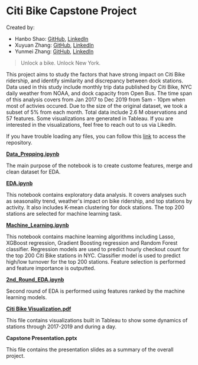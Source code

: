 # Citi Bike Capstone Project
Created by:
* Hanbo Shao: [GitHub](https://github.com/shimmer-croissant0707), [LinkedIn](https://www.linkedin.com/in/hanbo-shao)
* Xuyuan Zhang: [GitHub](https://github.com/AliceXuyuan), [LinkedIn](https://www.linkedin.com/in/xuyuan-zhang)
* Yunmei Zhang: [GitHub](https://github.com/zhangym1256), [LinkedIn](https://www.linkedin.com/in/yunmeizhang)


>Unlock a bike.
Unlock New York. 


This project aims to study the factors that have strong impact on Citi Bike ridership, and identify similarity and discrepancy between dock stations. Data used in this study include monthly trip data published by Citi Bike, NYC daily weather from NOAA, and dock capacity from Open Bus. The time span of this analysis covers from Jan 2017 to Dec 2019 from 5am - 10pm when most of activies occured. Due to the size of the original dataset, we took a subset of 5% from each month. Total data include 2.6 M observations and 57 features. Some visualizations are generated in Tableau. If you are interested in the visualizations, feel free to reach out to us via LikedIn.

If you have trouble loading any files, you can follow this [link](https://nbviewer.jupyter.org/github/zhangym1256/Citi-Bike-Capstone/tree/master/) to access the repository. 


[**Data_Prepping.ipynb**](https://github.com/shimmer-croissant0707/Citi-Bike-Capstone/blob/master/Data_Prepping.ipynb)

The main purpose of the notebook is to create custome features, merge and clean dataset for EDA. 

[**EDA.ipynb**](https://github.com/shimmer-croissant0707/Citi-Bike-Capstone/blob/master/EDA.ipynb)

This notebook contains exploratory data analysis. It covers analyses such as seasonality trend, weather's impact on bike ridership, and top stations by activity. It also includes K-mean clustering for dock stations. The top 200 stations are selected for machine learning task. 

[**Machine_Learning.ipynb**](https://github.com/shimmer-croissant0707/Citi-Bike-Capstone/blob/master/Machine_Learning.ipynb)

This notebook contains machine learning algorithms including Lasso, XGBoost regression, Gradient Boosting regression and Random Forest classifier. Regression models are used to predict hourly checkout count for the top 200 Citi Bike stations in NYC. Classifier model is used to predict high/low turnover for the top 200 stations. Feature selection is performed and feature importance is outputted.  

[**2nd_Round_EDA.ipynb**](https://github.com/shimmer-croissant0707/Citi-Bike-Capstone/blob/master/2nd_Round_EDA.ipynb)

Second round of EDA is performed using features ranked by the machine learning models.

[**Citi Bike Visualization.pdf**](https://github.com/shimmer-croissant0707/Citi-Bike-Capstone/blob/master/Citi%20Bike%20Visualization.pdf)

This file contains visualizations built in Tableau to show some dynamics of stations through 2017-2019 and during a day. 

**Capstone Presentation.pptx** 

This file contains the presentation slides as a summary of the overall project. 
